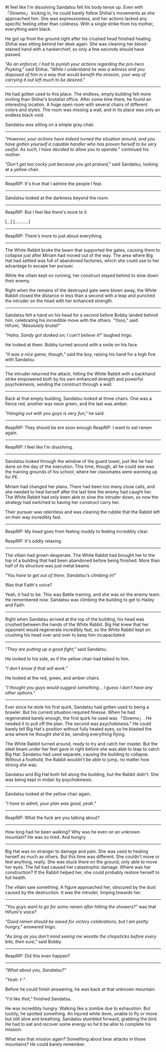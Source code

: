 #I feel like I'm dissolving
Sandatsu felt his body tense up. Even with 「Slowmo」 kicking in, he could barely follow Shihai's movements as she approached him. She was expressionless, and her actions lacked any specific feeling other than coldness. With a single strike from his mother, everything went black.

He got up from the ground right after his crushed head finished healing. Shihai was sitting behind her desk again. She was cleaning her blood-stained hand with a hankerchief, so only a few seconds should have passed.

*"As an enforcer, I had to punish your actions regarding the pro-hero Psyking,"* said Shihai. *"While I understand he was a witness and you disposed of him in a way that would benefit the mission, your way of carrying it out left much to be desired."*

-----------------------------------------------------------------------------------------------------------------------------------------------------------------------
He had gotten used to this place. The endless, empty building felt more inviting than Shihai's brutalist office. After some time there, he found an interesting location. A huge open room with several chairs of different colors and styles. The room was missing a wall, and in its place was only an endless black void.

Sandatsu was sitting on a simple gray chair.

-----------------------------------------------------------------------------------------------------------------------------------------------------------------------
*"However, your actions have indeed turned the situation around, and you have gotten yourself a capable handler who has proven herself to be very useful. As such, I have decided to allow you to operate."* continued his mother.

*"Don't get too cocky just because you got praised,"* said Sandatsu, looking at a yellow chair.

-----------------------------------------------------------------------------------------------------------------------------------------------------------------------
ReapRIP: It's true that I admire the people I fear.

-----------------------------------------------------------------------------------------------------------------------------------------------------------------------
Sandatsu looked at the darkness beyond the room.

-----------------------------------------------------------------------------------------------------------------------------------------------------------------------
ReapRIP: But I feel like there's more to it.

[...]
[...........]

-----------------------------------------------------------------------------------------------------------------------------------------------------------------------
ReapRIP: There's more to just about everything.

-----------------------------------------------------------------------------------------------------------------------------------------------------------------------

The White Rabbit broke the beam that supported the gates, causing them to collapse just after Miriam had moved out of the way. The area where Big Hat had settled was full of abandoned factories, which she could use to her advantage to escape her pursuer.

While the villain kept on running, her construct stayed behind to slow down their enemy.

Right when the remains of the destroyed gate were blown away, the White Rabbit closed the distance in less than a second with a leap and punched the intruder on the head with her enhanced strength.

-----------------------------------------------------------------------------------------------------------------------------------------------------------------------

Sandatsu felt a hand on his head for a second before Bobby landed behind him, celebrating his incredible move with the others.
*"Yooo,"* said Hifumi, *"Absolutely brutal!"*

*"Haha, Sandy got dunked on; I can't believe it!"* laughed Inigo.

He looked at them. Bobby turned around with a smile on his face.

*"It was a nice game, though,"* said the boy, raising his hand for a high five with Sandatsu.

-----------------------------------------------------------------------------------------------------------------------------------------------------------------------
The intruder returned the attack, hitting the White Rabbit with a backhand strike empowered both by his own enhanced strength and powerful psychokinesis, sending the construct through a wall.

-----------------------------------------------------------------------------------------------------------------------------------------------------------------------
Back at that empty building, Sandatsu looked at three chairs. One was a fierce red, another was neon green, and the last was amber.

*"Hanging out with you guys is very fun,"* he said.

-----------------------------------------------------------------------------------------------------------------------------------------------------------------------
ReapRIP: They should be ere soon enough
ReapRIP: I want to eat ramen again.

-----------------------------------------------------------------------------------------------------------------------------------------------------------------------
ReapRIP: I feel like I'm dissolving.

-----------------------------------------------------------------------------------------------------------------------------------------------------------------------

Sandatsu looked through the window of the guard tower, just like he had done on the day of the execution. This time, though, all he could see was the training grounds of his school, where her classmates were warming up for PE.

Miriam had changed her plans. There had been too many close calls, and she needed to heal herself after the last time the enemy had caught her. The White Rabbit had only been able to slow the intruder down, so now the strategy had switched to having her construct carry her.

Their pursuer was relentless and was clearing the rubble that the Rabbit left on their way incredibly fast.

-----------------------------------------------------------------------------------------------------------------------------------------------------------------------

ReapRIP: My head goes from feeling muddy to feeling incredibly clear.

ReapRIP: It's oddly relaxing.

-----------------------------------------------------------------------------------------------------------------------------------------------------------------------

The villain had grown desperate. The White Rabbit had brought her to the top of a building that had been abandoned before being finished. More than half of its structure was just metal beams.

*"You have to get out of there; Sandatsu's climbing in!"*

Was that Faith's voice?

Yeah, it had to be. This was Battle training, and she was on the enemy team. He remembered now. Sandatsu was climbing the building to get to Hailey and Faith.

-----------------------------------------------------------------------------------------------------------------------------------------------------------------------
Right when Sandatsu arrived at the top of the building, his head was crushed between the hands of the White Rabbit. Big Hat knew that her opponent would regenerate incredibly fast, so the White Rabbit kept on crushing his head over and over to keep him incapacitated.

-----------------------------------------------------------------------------------------------------------------------------------------------------------------------
*"They are putting up a good fight,"* said Sandatsu.

He looked to his side, as if the yellow chair had talked to him.

*"I don't know if that will work."*

He looked at the red, green, and amber chairs.

*"I thought you guys would suggest something... I guess I don't have any other options."*

-----------------------------------------------------------------------------------------------------------------------------------------------------------------------
Ever since he stole his first quirk, Sandatsu had gotten used to being a brawler. But his current situation required finesse.
When he had regenerated barely enough, the first quirk he used was 「Slowmo」. He needed it to pull off the plan. The second was psychokinesis." He could barely tell Big Hat's position without fully healed eyes, so he blasted the area where he thought she'd be, sending everything flying.

The White Rabbit turned around, ready to try and catch her master. But the steel beam under her feet gave in right before she was able to leap to catch Big Hat. Sandatsu had used separate, causing the building to collapse. Without a foothold, the Rabbit wouldn't be able to jump, no matter how strong she was.

Sandatsu and Big Hat both fell along the building, but the Rabbit didn't. She was being kept in midair by psychokinesis.

-----------------------------------------------------------------------------------------------------------------------------------------------------------------------
Sandatsu looked at the yellow chair again.

*"I have to admit, your plan was good, yeah."*

-----------------------------------------------------------------------------------------------------------------------------------------------------------------------
ReapRIP: What the fuck are you talking about?

-----------------------------------------------------------------------------------------------------------------------------------------------------------------------
How long had he been walking? Why was he even on an unknown mountain? He was so tired. And hungry.

-----------------------------------------------------------------------------------------------------------------------------------------------------------------------
Big Hat was no stranger to damage and pain. She was used to healing herself as much as others. But this time was different. She couldn't move or feel anything, really. She was stuck there on the ground, only able to move her eyes. The fall had caused her catastrophic damage. Where was her construction? If the Rabbit helped her, she could probably restore herself to full health.

The villain saw something. A figure approached her, obscured by the dust caused by the destruction. It was the intruder, limping towards her.

-----------------------------------------------------------------------------------------------------------------------------------------------------------------------
*"You guys want to go for some ramen after hitting the showers?"* was that Hifumi's voice?

*"Good ramen should be saved for victory celebrations, but I am pretty hungry,"* answered Inigo.

*"As long as you don't mind seeing me wrestle the chopsticks before every bite, then sure,"* said Bobby.

-----------------------------------------------------------------------------------------------------------------------------------------------------------------------
ReapRIP: Did this even happen?

-----------------------------------------------------------------------------------------------------------------------------------------------------------------------

*"What about you, Sandatsu?"*

*"Yeah. I-"*

Before he could finish answering, he was back at that unknown mountain.

*"I'd like that,"* finished Sandatsu.

He was incredibly hungry. Walking like a zombie due to exhaustion. But luckily, he spotted something. An injured white dove, unable to fly or move but still alive and breathing. Sandatsu stumbled forward, grabbing the bird. He had to eat and recover some energy so he'd be able to complete his mission.

What was that mission again? Something about bear attacks in those mountains? He could barely remember.